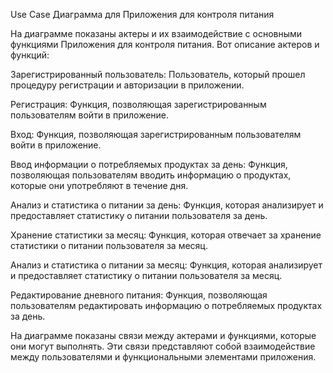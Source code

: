 Use Case Диаграмма для Приложения для контроля питания

На диаграмме показаны актеры и их взаимодействие с основными функциями Приложения для контроля питания. Вот описание актеров и функций:

Зарегистрированный пользователь: Пользователь, который прошел процедуру регистрации и авторизации в приложении.

Регистрация: Функция, позволяющая зарегистрированным пользователям войти в приложение.

Вход: Функция, позволяющая зарегистрированным пользователям войти в приложение.

Ввод информации о потребляемых продуктах за день: Функция, позволяющая пользователям вводить информацию о продуктах, которые они употребляют в течение дня.

Анализ и статистика о питании за день: Функция, которая анализирует и предоставляет статистику о питании пользователя за день.

Хранение статистики за месяц: Функция, которая отвечает за хранение статистики о питании пользователя за месяц.

Анализ и статистика о питании за месяц: Функция, которая анализирует и предоставляет статистику о питании пользователя за месяц.

Редактирование дневного питания: Функция, позволяющая пользователям редактировать информацию о потребляемых продуктах за день.

На диаграмме показаны связи между актерами и функциями, которые они могут выполнять. Эти связи представляют собой взаимодействие между пользователями и функциональными элементами приложения.
